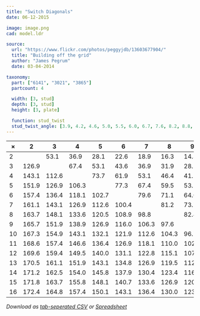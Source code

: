 ```yaml
---
title: "Switch Diagonals"
date: 06-12-2015

image: image.png
cad: model.ldr

source:
  url: "https://www.flickr.com/photos/peggyjdb/13603677904/"
  title: "Building off the grid"
  author: "James Pegrum"
  date: 03-04-2014

taxonomy:
  part: ["6141", "3021", "3865"]
  partcount: 4

  width: [3, stud]
  depth: [3, stud]
  height: [3, plate]

  function: stud_twist
  stud_twist_angle: [3.9, 4.2, 4.6, 5.0, 5.5, 6.0, 6.7, 7.6, 8.2, 8.8, 9.5, 10.4, 11.4, 12.7, 13.7, 14.3, 14.9, 15.2, 16.3, 17.5, 17.9, 18.9, 20.0, 20.6, 22.6, 24.2, 24.5, 25.1, 26.0, 26.8, 28.1, 29.5, 29.9, 30.5, 31.9, 32.8, 33.4, 33.9, 34.2, 36.9, 39.3, 40.0, 40.4, 41.1, 42.1, 43.6, 44.8]
---
```

|   ×  |   2   |   3   |   4   |   5   |   6   |   7   |   8   |   9   |  10   |  11   |  12   |  13   |  14   |  15   |  16   |
|------|-------|-------|-------|-------|-------|-------|-------|-------|-------|-------|-------|-------|-------|-------|-------|
|   2  |       |  53.1 |  36.9 |  28.1 |  22.6 |  18.9 |  16.3 |  14.3 |  12.7 |  11.4 |  10.4 |   9.5 |   8.8 |   8.2 |   7.6 |
|   3  | 126.9 |       |  67.4 |  53.1 |  43.6 |  36.9 |  31.9 |  28.1 |  25.1 |  22.6 |  20.6 |  18.9 |  17.5 |  16.3 |  15.2 |
|   4  | 143.1 | 112.6 |       |  73.7 |  61.9 |  53.1 |  46.4 |  41.1 |  36.9 |  33.4 |  30.5 |  28.1 |  26.0 |  24.2 |  22.6 |
|   5  | 151.9 | 126.9 | 106.3 |       |  77.3 |  67.4 |  59.5 |  53.1 |  47.9 |  43.6 |  40.0 |  36.9 |  34.2 |  31.9 |  29.9 |
|   6  | 157.4 | 136.4 | 118.1 | 102.7 |       |  79.6 |  71.1 |  64.0 |  58.1 |  53.1 |  48.9 |  45.2 |  42.1 |  39.3 |  36.9 |
|   7  | 161.1 | 143.1 | 126.9 | 112.6 | 100.4 |       |  81.2 |  73.7 |  67.4 |  61.9 |  57.2 |  53.1 |  49.6 |  46.4 |  43.6 |
|   8  | 163.7 | 148.1 | 133.6 | 120.5 | 108.9 |  98.8 |       |  82.4 |  75.7 |  70.0 |  64.9 |  60.5 |  56.6 |  53.1 |  50.0 |
|   9  | 165.7 | 151.9 | 138.9 | 126.9 | 116.0 | 106.3 |  97.6 |       |  83.3 |  77.3 |  72.1 |  67.4 |  63.2 |  59.5 |  56.1 |
|  10  | 167.3 | 154.9 | 143.1 | 132.1 | 121.9 | 112.6 | 104.3 |  96.7 |       |  84.0 |  78.6 |  73.7 |  69.4 |  65.5 |  61.9 |
|  11  | 168.6 | 157.4 | 146.6 | 136.4 | 126.9 | 118.1 | 110.0 | 102.7 |  96.0 |       |  84.5 |  79.6 |  75.1 |  71.1 |  67.4 |
|  12  | 169.6 | 159.4 | 149.5 | 140.0 | 131.1 | 122.8 | 115.1 | 107.9 | 101.4 |  95.5 |       |  85.0 |  80.5 |  76.3 |  72.5 |
|  13  | 170.5 | 161.1 | 151.9 | 143.1 | 134.8 | 126.9 | 119.5 | 112.6 | 106.3 | 100.4 |  95.0 |       |  85.4 |  81.2 |  77.3 |
|  14  | 171.2 | 162.5 | 154.0 | 145.8 | 137.9 | 130.4 | 123.4 | 116.8 | 110.6 | 104.9 |  99.5 | 94.6  |       |  85.8 |  81.8 |
|  15  | 171.8 | 163.7 | 155.8 | 148.1 | 140.7 | 133.6 | 126.9 | 120.5 | 114.5 | 108.9 | 103.7 | 98.8  |  94.2 |       |  86.1 |
|  16  | 172.4 | 164.8 | 157.4 | 150.1 | 143.1 | 136.4 | 130.0 | 123.9 | 118.1 | 112.6 | 107.5 | 102.7 |  98.2 |  93.9 |       |

*Download as [tab-seperated CSV](table.csv) or [Spreadsheet](table.ods)*
